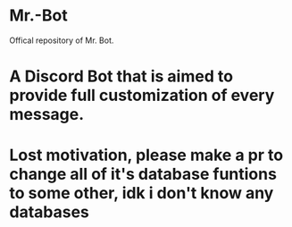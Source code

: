# Mr.-Bot
Offical repository of Mr. Bot.

# A Discord Bot that is aimed to provide full customization of every message.
# Lost motivation, please make a pr to change all of it's database funtions to some other, idk i don't know any databases
